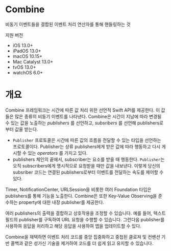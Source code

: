 # Combine
비동기 이벤트들을 결합된 이벤트 처리 연산자를 통해 핸들링하는 것

지원 버전
- iOS 13.0+
- iPadOS 13.0+
- macOS 10.15+
- Mac Catalyst 13.0+
- tvOS 13.0+
- watchOS 6.0+

# 개요
Combine 프레임워크는 시간에 따른 값 처리 위한 선언적 Swift API를 제공한다. 이 값들은 많은 종류의 비동기 이벤트를 나타낸다.
Combine은 시간이 지남에 따라 변경될 수 있는 값을 노출하는 _publishers_ 를 선언하고, _subsribers_ 를 선언해 publishers로부터 값울 받는다.

- `Publisher` 프로토콜은 시간에 따른 값의 흐름을 전달할 수 있는 타입을 선언하는 프로토콜이다. Publisher는 상류 publishers에게 받은 값에 따라 행동하고 다시 게시할 수 있는 _operators_ 를 가지고 있다.
- publishers 체인의 끝에서, subscriber는 요소를 받을 때 행동한다. `Publisher`는 오직 subscribers에게 명시적으로 요청받을 때만 값을 내보낸다. 이렇게 당신의 subsriber 코드는 연결된 publishers로부터 이벤트를 전달하는 속도를 제어할 수 있다.


Timer, NotificationCenter, URLSession을 비롯한 여러 Foundation 타입은 publishers를 통해 기능을 노출한다. Combine은 또한 Key-Value Observing을 준수하는 property에 대한 내장 publisher를 제공한다.

여러 publishers의 출력을 결합하고 상호작용을 조정할 수 있습니다. 예를 들어, 텍스트필드의 publisher를 구독하여 URL 요청을 수행할 수 있습니다. 그런다음 publisher를 사용하여 응답을 처리하고 해당 응답을 사용하여 앱을 업데이트할 수 있다.

Combine을 채택하면 이벤트 처리 코드를 중앙 집중화하고 중첩된 클로져 및 컨벤션 기반 콜백과 같은 성가신 기술을 제거하여 코드를 더 쉽게 읽고 유지할 수 있습니다.